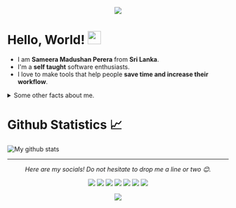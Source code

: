 <p align="center">
  <img src="https://github.com/sameera-madushan/sameera-madushan/blob/main/images/header.gif">
</p>

# Hello, World! <img src="https://github.com/sameera-madushan/sameera-madushan/blob/main/images/wave.gif" width="30px">
* I am __Sameera Madushan Perera__ from __Sri Lanka__.
* I'm a __self taught__ software enthusiasts.
* I love to make tools that help people __save time and increase their workflow__. 

<details>
  <summary>Some other facts about me.</summary>
  <br>

  - I’m currently learning **[Flutter](https://flutter.dev)**.
  - I have an instagram account known as **[Tales From Right Brain](https://www.instagram.com/tales_from_right_brain)** where i share my image manipulation artwork.
  - I love Ubuntu. But i'm still using windows. 
  - I'm confident in python, javascript, HTML, and CSS.
  - I like to play ctf challenges in my spare time.
  
</details>


# Github Statistics 📈
![My github stats](https://github-readme-stats.vercel.app/api?username=sameera-madushan&show_icons=true&theme=nord)

<hr>
<p align="center">
  <i>Here are my socials! Do not hesitate to drop me a line or two 😊.</i>

  <p align="center">
    <a href="https://twitter.com/__sa_miya__" alt="Twitter"><img src="https://github.com/sameera-madushan/sameera-madushan/blob/main/images/socials/twitter.svg"></a>
    <a href="https://www.instagram.com/__sa_miya__" alt="Instagram"><img src="https://github.com/sameera-madushan/sameera-madushan/blob/main/images/socials/insta.svg"></a>
    <a href="mailto:sameera.xyz.me@gmail.com" alt="Mail"><img src="https://github.com/sameera-madushan/sameera-madushan/blob/main/images/socials/mail.svg"></a>
    <a href="https://www.facebook.com/c2FtZWVyYW1hZHVzaGFu" alt="Facebook"><img src="https://github.com/sameera-madushan/sameera-madushan/blob/main/images/socials/fb.svg"></a>
    <a href="https://medium.com/@sameeramadushan" alt="Medium"><img src="https://github.com/sameera-madushan/sameera-madushan/blob/main/images/socials/medium.svg"></a>
    <a href="https://www.buymeacoffee.com/sameeramadushan" alt="Coffee"><img src="https://github.com/sameera-madushan/sameera-madushan/blob/main/images/socials/coffee.svg"></a>
    <a href="https://www.reddit.com/user/sameera__madushan_" alt="Reddit"><img src="https://github.com/sameera-madushan/sameera-madushan/blob/main/images/socials/reddit.svg"</a>
  </p>
    <p align="center">
    <a href="http://hits.dwyl.com/sameera-madushan/sameera-madushan">
      <img align="center" src="http://hits.dwyl.com/sameera-madushan/sameera-madushan.svg">
    </a>
  </p>
</p>
